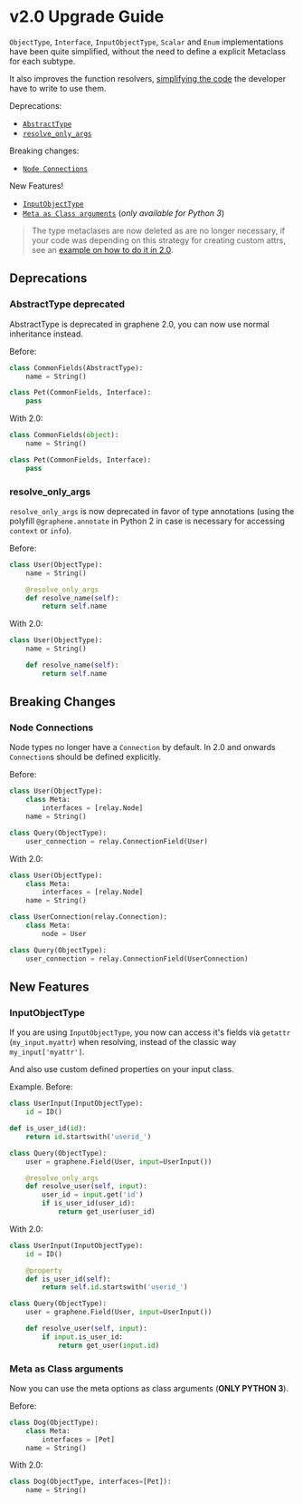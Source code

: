 # v2.0 Upgrade Guide

`ObjectType`, `Interface`, `InputObjectType`, `Scalar` and `Enum` implementations
have been quite simplified, without the need to define a explicit Metaclass for each subtype.

It also improves the function resolvers, [simplifying the code](#resolve_only_args) the
developer have to write to use them.

Deprecations:
* [`AbstractType`](#abstracttype-deprecated)
* [`resolve_only_args`](#resolve_only_args)

Breaking changes:
* [`Node Connections`](#node-connections)

New Features!
* [`InputObjectType`](#inputobjecttype)
* [`Meta as Class arguments`](#meta-ass-class-arguments) (_only available for Python 3_)


> The type metaclases are now deleted as are no longer necessary, if your code was depending
> on this strategy for creating custom attrs, see an [example on how to do it in 2.0](https://github.com/graphql-python/graphene/blob/2.0/graphene/tests/issues/test_425.py).

## Deprecations

### AbstractType deprecated

AbstractType is deprecated in graphene 2.0, you can now use normal inheritance instead.

Before:

```python
class CommonFields(AbstractType):
    name = String()

class Pet(CommonFields, Interface):
    pass
```

With 2.0:

```python
class CommonFields(object):
    name = String()

class Pet(CommonFields, Interface):
    pass
```

### resolve\_only\_args

`resolve_only_args` is now deprecated in favor of type annotations (using the polyfill `@graphene.annotate` in Python 2 in case is necessary for accessing `context` or `info`).

Before:

```python
class User(ObjectType):
    name = String()

    @resolve_only_args
    def resolve_name(self):
        return self.name
```

With 2.0:

```python
class User(ObjectType):
    name = String()

    def resolve_name(self):
        return self.name
```


## Breaking Changes

### Node Connections

Node types no longer have a `Connection` by default.
In 2.0 and onwards `Connection`s should be defined explicitly.

Before:

```python
class User(ObjectType):
    class Meta:
        interfaces = [relay.Node]
    name = String()

class Query(ObjectType):
    user_connection = relay.ConnectionField(User)
```

With 2.0:

```python
class User(ObjectType):
    class Meta:
        interfaces = [relay.Node]
    name = String()

class UserConnection(relay.Connection):
    class Meta:
        node = User

class Query(ObjectType):
    user_connection = relay.ConnectionField(UserConnection)
```

## New Features

### InputObjectType

If you are using `InputObjectType`, you now can access
it's fields via `getattr` (`my_input.myattr`) when resolving, instead of
the classic way `my_input['myattr']`.

And also use custom defined properties on your input class.

Example. Before:

```python
class UserInput(InputObjectType):
    id = ID()

def is_user_id(id):
    return id.startswith('userid_')

class Query(ObjectType):
    user = graphene.Field(User, input=UserInput())

    @resolve_only_args
    def resolve_user(self, input):
        user_id = input.get('id')
        if is_user_id(user_id):
            return get_user(user_id)
```

With 2.0:

```python
class UserInput(InputObjectType):
    id = ID()

    @property
    def is_user_id(self):
        return self.id.startswith('userid_')

class Query(ObjectType):
    user = graphene.Field(User, input=UserInput())

    def resolve_user(self, input):
        if input.is_user_id:
            return get_user(input.id)

```


### Meta as Class arguments

Now you can use the meta options as class arguments (**ONLY PYTHON 3**).

Before:

```python
class Dog(ObjectType):
    class Meta:
        interfaces = [Pet]
    name = String()
```

With 2.0:

```python
class Dog(ObjectType, interfaces=[Pet]):
    name = String()
```
